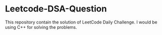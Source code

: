# Leetcode-DSA-Question
This repository contain the solution of LeetCode Daily Challenge. I would be using C++ for solving the problems.
